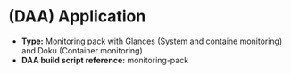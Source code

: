 # (DAA) Application
* **Type:**  Monitoring pack with Glances (System and containe monitoring) and Doku (Container monitoring)
* **DAA build script reference:** monitoring-pack